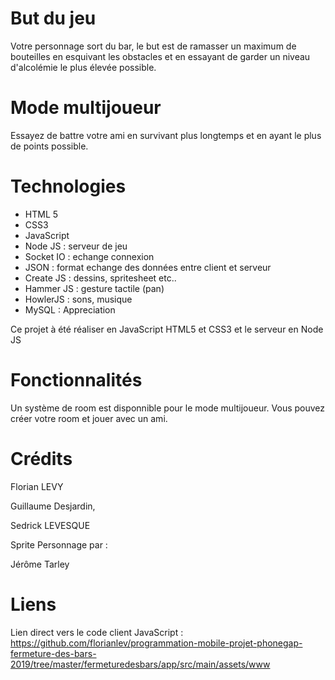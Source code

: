 # But du jeu

Votre personnage sort du bar, le but est de ramasser un maximum de bouteilles en esquivant les obstacles et en essayant de garder un niveau d'alcolémie le plus élevée possible.

# Mode multijoueur

Essayez de battre votre ami en survivant plus longtemps et en ayant le plus de points possible.

# Technologies
* HTML 5 
* CSS3
* JavaScript
* Node JS : serveur de jeu
* Socket IO : echange connexion
* JSON : format echange des données entre client et serveur
* Create JS : dessins, spritesheet etc..
* Hammer JS : gesture tactile (pan)
* HowlerJS : sons, musique
* MySQL : Appreciation

Ce projet à été réaliser en JavaScript HTML5 et CSS3 et le serveur en Node JS

# Fonctionnalités

Un système de room est disponnible pour le mode multijoueur. Vous pouvez créer votre room et jouer avec un ami.

# Crédits 

Florian LEVY

Guillaume Desjardin,

Sedrick LEVESQUE

Sprite Personnage par :

Jérôme Tarley

# Liens

Lien direct vers le code client JavaScript : 
https://github.com/florianlev/programmation-mobile-projet-phonegap-fermeture-des-bars-2019/tree/master/fermeturedesbars/app/src/main/assets/www
